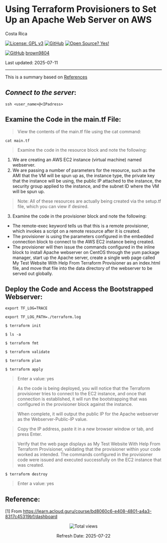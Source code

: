 # Using Terraform Provisioners to Set Up an Apache Web Server on AWS

Costa Rica

[![License: GPL v3](https://img.shields.io/badge/License-GPLv3-blue.svg)](https://www.gnu.org/licenses/gpl-3.0)
[![GitHub](https://badgen.net/badge/icon/github?icon=github&label)](https://github.com) [![Open Source? Yes!](https://badgen.net/badge/Open%20Source%20%3F/Yes%21/blue?icon=github)](https://github.com/Naereen/badges/)

[![GitHub](https://img.shields.io/badge/--181717?logo=github&logoColor=ffffff)](https://github.com/)
[brown9804](https://github.com/brown9804)

Last updated: 2025-07-11

----------

This is a summary based on [References](#reference)


## _Connect to the server_:

`ssh <user_name>@<IPadress>`


## Examine the Code in the main.tf File:
> View the contents of the main.tf file using the cat command:<br/>

`cat main.tf`

> Examine the code in the resource block and note the following: <br/>
1. We are creating an AWS EC2 instance (virtual machine) named webserver.
2. We are passing a number of parameters for the resource, such as the AMI that the VM will be spun up as, the instance type, the private key that the instance will be using, the public IP attached to the instance, the security group applied to the instance, and the subnet ID where the VM will be spun up.

> Note: All of these resources are actually being created via the setup.tf file, which you can view if desired.

3. Examine the code in the provisioner block and note the following:
- The remote-exec keyword tells us that this is a remote provisioner, which invokes a script on a remote resource after it is created.
- The provisioner is using the parameters configured in the embedded connection block to connect to the AWS EC2 instance being created.
- The provisioner will then issue the commands configured in the inline block to install Apache webserver on CentOS through the yum package manager, start up the Apache server, create a single web page called My Test Website With Help From Terraform Provisioner as an index.html file, and move that file into the data directory of the webserver to be served out globally.



## Deploy the Code and Access the Bootstrapped Webserver:

`export TF_LOG=TRACE`

`export TF_LOG_PATH=./terraform.log`

`$ terraform init`

`$ ls -a`

`$ terraform fmt`

`$ terraform validate`

`$ terraform plan`

`$ terraform apply`

> Enter a value: yes

> As the code is being deployed, you will notice that the Terraform provisioner tries to connect to the EC2 instance, and once that connection is established, it will run the bootstrapping that was configured in the provisioner block against the instance. <br/>

> When complete, it will output the public IP for the Apache webserver as the Webserver-Public-IP value. <br/>

> Copy the IP address, paste it in a new browser window or tab, and press Enter. <br/>

> Verify that the web page displays as My Test Website With Help From Terraform Provisioner, validating that the provisioner within your code worked as intended. The commands configured in the provisioner code were issued and executed successfully on the EC2 instance that was created. <br/>

`$ terraform destroy`

> Enter a value: yes

## Reference:

[1] From https://learn.acloud.guru/course/bd8060c6-e408-4801-a4a3-8317c45319bf/dashboard <br/>

<!-- START BADGE -->
<div align="center">
  <img src="https://img.shields.io/badge/Total%20views-1276-limegreen" alt="Total views">
  <p>Refresh Date: 2025-07-22</p>
</div>
<!-- END BADGE -->

